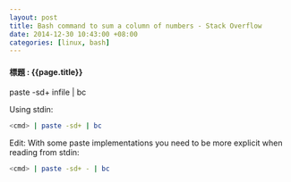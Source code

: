 ```yaml
---
layout: post
title: Bash command to sum a column of numbers - Stack Overflow
date: 2014-12-30 10:43:00 +08:00
categories: [linux, bash]
---
```

#### 標題 : {{page.title}} ####

paste -sd+ infile | bc 

Using stdin: 
```bash
<cmd> | paste -sd+ | bc
```

Edit: With some paste implementations you need to be more explicit when reading from stdin: 
```bash
<cmd> | paste -sd+ - | bc
```
